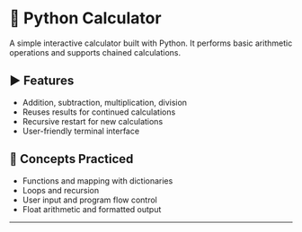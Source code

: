# 🧮 Python Calculator

A simple interactive calculator built with Python. It performs basic arithmetic operations and supports chained calculations.

## ▶️ Features

- Addition, subtraction, multiplication, division
- Reuses results for continued calculations
- Recursive restart for new calculations
- User-friendly terminal interface

## 🧠 Concepts Practiced

- Functions and mapping with dictionaries
- Loops and recursion
- User input and program flow control
- Float arithmetic and formatted output

---